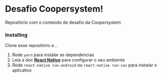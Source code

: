 # Desafio Coopersystem!
Repositório com o conteúdo de desafio da Coopersystem

### Installing
Clone esse repositório e... 
1. Rode `yarn` para instalar as dependencias
2. Leia a doc [__React Native__](https://facebook.github.io/react-native/docs/running-on-device) para configurar o seu ambiente
3. Rode `react-native run-android` ou `react-native run-ios` para instalar o aplicativo
